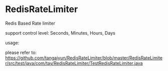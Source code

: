 # RedisRateLimiter

Redis Based Rate limiter

support control level: Seconds, Minutes,  Hours,  Days

usage:

please refer to: https://github.com/tangaiyun/RedisRateLimiter/blob/master/RedisRateLimiter/src/test/java/com/tay/RedisRateLimiter/TestRedisRateLimiter.java
